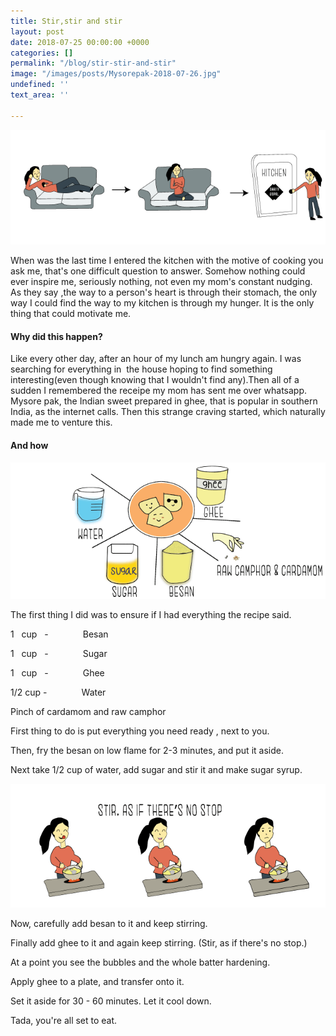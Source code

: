```yaml
---
title: Stir,stir and stir
layout: post
date: 2018-07-25 00:00:00 +0000
categories: []
permalink: "/blog/stir-stir-and-stir"
image: "/images/posts/Mysorepak-2018-07-26.jpg"
undefined: ''
text_area: ''

---
```

![](/images/posts/Lazy-me-2018-07-26.png)

When was the last time I entered the kitchen with the motive of cooking you ask me, that's one difficult question to answer. Somehow nothing could ever inspire me, seriously nothing, not even my mom's constant nudging. As they say ,the way to a person's heart is through their stomach, the only way I could find the way to my kitchen is through my hunger. It is the only thing that could motivate me.

#### **Why did this happen?**

Like every other day, after an hour of my lunch am hungry again. I was searching for everything in  the house hoping to find something interesting(even though knowing that I wouldn't find any).Then all of a sudden I remembered the receipe my mom has sent me over whatsapp. Mysore pak, the Indian sweet prepared in ghee, that is popular in southern India, as the internet calls. Then this strange craving started, which naturally made me to venture this.

#### **And how**

![](/images/posts/Ingredients-2018-07-26.png)

The first thing I did was to ensure if I had everything the recipe said.

1   cup   -              Besan

1   cup   -              Sugar

1   cup   -              Ghee

1/2 cup -              Water

Pinch of cardamom and raw camphor

First thing to do is put everything you need ready , next to you.

Then, fry the besan on low flame for 2-3 minutes, and put it aside.

Next take 1/2 cup of water, add sugar and stir it and make sugar syrup.

![](/images/posts/Stir-2018-07-26.png)

Now, carefully add besan to it and keep stirring.

Finally add ghee to it and again keep stirring. (Stir, as if there's no stop.)

At a point you see the bubbles and the whole batter hardening.

Apply ghee to a plate, and transfer onto it.

Set it aside for 30 - 60 minutes. Let it cool down.

Tada, you're all set to eat.